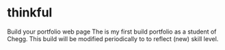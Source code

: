 # thinkful
Build your portfolio web page
The is my first build portfolio as a student of Chegg. This build will be modified periodically to to reflect (new) skill level.

